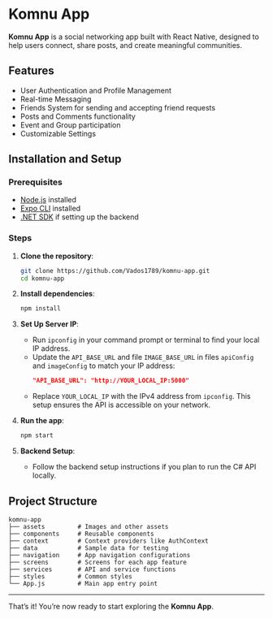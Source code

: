 
# Komnu App

**Komnu App** is a social networking app built with React Native, designed to help users connect, share posts, and create meaningful communities.

## Features

- User Authentication and Profile Management
- Real-time Messaging
- Friends System for sending and accepting friend requests
- Posts and Comments functionality
- Event and Group participation
- Customizable Settings

## Installation and Setup

### Prerequisites

- [Node.js](https://nodejs.org/) installed
- [Expo CLI](https://expo.dev/) installed
- [.NET SDK](https://dotnet.microsoft.com/download) if setting up the backend

### Steps

1. **Clone the repository**:
   ```bash
   git clone https://github.com/Vados1789/komnu-app.git
   cd komnu-app
   ```

2. **Install dependencies**:
   ```bash
   npm install
   ```
   
3. **Set Up Server IP**:
   - Run `ipconfig` in your command prompt or terminal to find your local IP address.
   - Update the `API_BASE_URL` and file `IMAGE_BASE_URL` in files `apiConfig` and `imageConfig` to match your IP address:
     ```json
     "API_BASE_URL": "http://YOUR_LOCAL_IP:5000"
     ```
   - Replace `YOUR_LOCAL_IP` with the IPv4 address from `ipconfig`. This setup ensures the API is accessible on your network.
   

4. **Run the app**:
   ```bash
   npm start
   ```

   

4. **Backend Setup**:
   - Follow the backend setup instructions if you plan to run the C# API locally.

## Project Structure

```
komnu-app
├── assets         # Images and other assets
├── components     # Reusable components
├── context        # Context providers like AuthContext
├── data           # Sample data for testing
├── navigation     # App navigation configurations
├── screens        # Screens for each app feature
├── services       # API and service functions
├── styles         # Common styles
└── App.js         # Main app entry point
```

---

That’s it! You’re now ready to start exploring the **Komnu App**.
